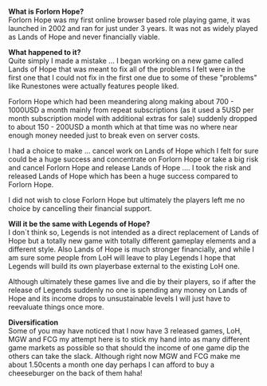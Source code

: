 **What is Forlorn Hope?**  
Forlorn Hope was my first online browser based role playing game, it was launched in 2002 and ran for just under 3 years. It was not as widely played as Lands of Hope and never financially viable.

**What happened to it?**  
Quite simply I made a mistake ... I began working on a new game called Lands of Hope that was meant to fix all of the problems I felt were in the first one that I could not fix in the first one due to some of these "problems" like Runestones were actually features people liked.

Forlorn Hope which had been meandering along making about 700 - 1000USD a month mainly from repeat subscriptions (as it used a 5USD per month subscription model with additional extras for sale) suddenly dropped to about 150 - 200USD a month which at that time was no where near enough money needed just to break even on server costs.

I had a choice to make ... cancel work on Lands of Hope which I felt for sure could be a huge success and concentrate on Forlorn Hope or take a big risk and cancel Forlorn Hope and release Lands of Hope .... I took the risk and released Lands of Hope which has been a huge success compared to Forlorn Hope.

I did not wish to close Forlorn Hope but ultimately the players left me no choice by cancelling their financial support.

**Will it be the same with Legends of Hope?**  
I don\`t think so, Legends is not intended as a direct replacement of Lands of Hope but a totally new game with totally different gameplay elements and a different style. Also Lands of Hope is much stronger financially, and while I am sure some people from LoH will leave to play Legends I hope that Legends will build its own playerbase external to the existing LoH one.

Although ultimately these games live and die by their players, so if after the release of Legends suddenly no one is spending any money on Lands of Hope and its income drops to unsustainable levels I will just have to reevaluate things once more.

**Diversification**  
Some of you may have noticed that I now have 3 released games, LoH, MGW and FCG my attempt here is to stick my hand into as many different game markets as possible so that should the income of one game dip the others can take the slack. Although right now MGW and FCG make me about 1.50cents a month one day perhaps I can afford to buy a cheeseburger on the back of them haha!